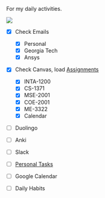 For my daily activities.

![](../media/Pasted%20image%2020241106071600.png)



- [x] Check Emails
	- [x] Personal
	- [x] Georgia Tech
	- [x] Ansys
- [x] Check Canvas, load [Assignments](Assignments.md)
	- [x] INTA-1200
	- [x] CS-1371
	- [x] MSE-2001
	- [x] COE-2001
	- [x] ME-3322
	- [x] Calendar
- [ ] Duolingo
- [ ] Anki 
- [ ] Slack
- [ ] [Personal Tasks](Personal%20Tasks.md)
- [ ] Google Calendar
- [ ] Daily Habits


